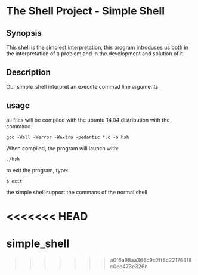 # The Shell Project - Simple Shell

## Synopsis
This shell is the simplest interpretation, this program introduces us both in the interpretation of a problem and in the development and solution of it.

## Description
Our simple_shell interpret an execute commad line arguments

## usage
all files will be compiled with the ubuntu 14.04 distribution with the command.
```
gcc -Wall -Werror -Wextra -pedantic *.c -o hsh
```

When compiled, the program will launch with:
```
./hsh
```

to exit the program, type:
```
$ exit
```
the simple shell support the commans of the normal shell

<<<<<<< HEAD
=======
# simple_shell
>>>>>>> a0f6a98aa366c9c2ff6c22176318c0ec473e326c
